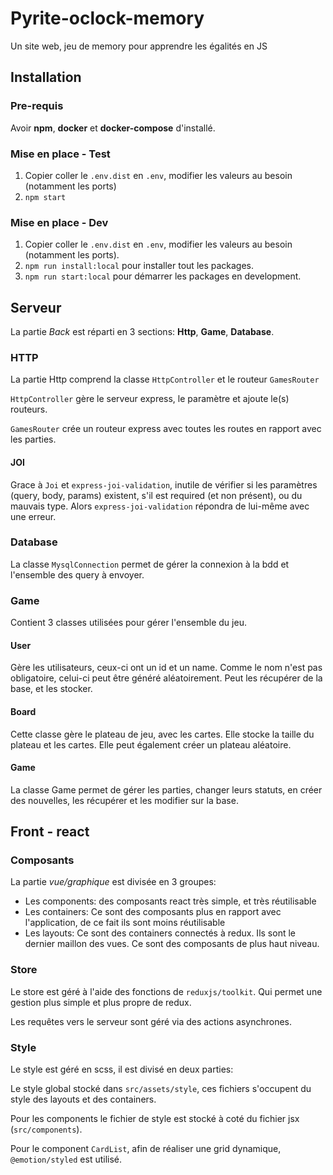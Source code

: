 # Pyrite-oclock-memory
Un site web, jeu de memory pour apprendre les égalités en JS

## Installation
### Pre-requis
Avoir **npm**, **docker** et **docker-compose** d'installé.

### Mise en place - Test
1. Copier coller le `.env.dist` en `.env`, modifier les valeurs au besoin (notamment les ports)
2. `npm start`

### Mise en place - Dev
1. Copier coller le `.env.dist` en `.env`, modifier les valeurs au besoin (notamment les ports).
2. `npm run install:local` pour installer tout les packages.
3. `npm run start:local` pour démarrer les packages en development.



## Serveur
La partie *Back* est réparti en 3 sections: **Http**,  **Game**, **Database**.

### HTTP
La partie Http comprend la classe `HttpController` et le routeur `GamesRouter`

`HttpController` gère le serveur express, le paramètre et ajoute le(s) routeurs.

`GamesRouter` crée un routeur express avec toutes les routes en rapport avec les parties.

#### JOI
Grace à `Joi` et `express-joi-validation`, inutile de vérifier si 
les paramètres (query, body, params) existent, s'il est required (et non présent),
ou du mauvais type. Alors `express-joi-validation` répondra de lui-même avec une erreur.

### Database
La classe `MysqlConnection` permet de gérer la connexion à la bdd et l'ensemble des query à envoyer.

### Game
Contient 3 classes utilisées pour gérer l'ensemble du jeu.

#### User
Gère les utilisateurs, ceux-ci ont un id et un name. Comme le nom n'est pas obligatoire,
celui-ci peut être généré aléatoirement. Peut les récupérer de la base, et les stocker.

#### Board
Cette classe gère le plateau de jeu, avec les cartes. Elle stocke la taille
du plateau et les cartes. Elle peut également créer un plateau aléatoire.

#### Game
La classe Game permet de gérer les parties, 
changer leurs statuts, en créer des nouvelles, les récupérer et les modifier sur la base.



## Front - react
### Composants
La partie *vue/graphique* est divisée en 3 groupes:
- Les components: des composants react très simple, et très réutilisable
- Les containers: Ce sont des composants plus en rapport avec l'application, de ce fait ils sont moins réutilisable
- Les layouts: Ce sont des containers connectés à redux. Ils sont le dernier maillon des vues. 
  Ce sont des composants de plus haut niveau.
  
### Store
Le store est géré à l'aide des fonctions de `reduxjs/toolkit`. Qui permet une 
gestion plus simple et plus propre de redux. 

Les requêtes vers le serveur sont géré via des actions asynchrones.

### Style
Le style est géré en scss, il est divisé en deux parties:

Le style global stocké dans `src/assets/style`, ces fichiers s'occupent
du style des layouts et des containers.

Pour les components le fichier de style est stocké à coté du fichier jsx 
(`src/components`).

Pour le component `CardList`, afin de réaliser une grid dynamique, 
`@emotion/styled` est utilisé.
